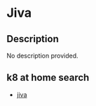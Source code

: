 # Jiva

## Description

No description provided.

## k8 at home search

- [jiva](https://nanne.dev/k8s-at-home-search/#/jiva)
